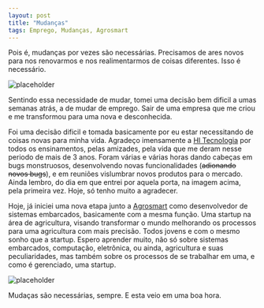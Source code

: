 ```yaml
---
layout: post
title: "Mudanças"
tags: Emprego, Mudanças, Agrosmart
---
```


Pois é, mudanças por vezes são necessárias. Precisamos de ares novos para nos renovarmos e nos realimentarmos de coisas diferentes. Isso é necessário.

![placeholder](https://raw.githubusercontent.com/djunho/djunho.github.io/master/Imagens/2016-10-12-Mudancas/PoratHiTecnologia.png "A porta onde tudo começou")

<!-- more -->

Sentindo essa necessidade de mudar, tomei uma decisão bem dificil a umas semanas atrás, a de mudar de emprego. Sair de uma empresa que me criou e me transformou para uma nova e desconhecida.

Foi uma decisão dificil e tomada basicamente por eu estar necessitando de coisas novas para minha vida. Agradeço imensamente a [HI Tecnologia](www.hitecnologia.com.br) por todos os ensinamentos, pelas amizades, pela vida que me deram nesse periodo de mais de 3 anos. Foram várias e várias horas dando cabeças em bugs monstruosos, desenvolvendo novas funcionalidades (<s>adionando novos bugs</s>), e em reuniões vislumbrar novos produtos para o mercado. Ainda lembro, do dia em que entrei por aquela porta, na imagem acima, pela primeira vez. Hoje, só tenho muito a agradecer.

Hoje, já iniciei uma nova etapa junto a [Agrosmart](www.agrosmart.com.br) como desenvolvedor de sistemas embarcados, basicamente com a mesma função. Uma startup na área de agricultura, visando transformar o mundo melhorando os processos para uma agricultura com mais precisão. Todos jovens e com o mesmo sonho que a startup. Espero aprender muito, não só sobre sistemas embarcados, computação, eletrônica, ou ainda, agricultura e suas peculiaridades, mas também sobre os processos de se trabalhar em uma, e como é gerenciado, uma startup.

![placeholder](https://raw.githubusercontent.com/djunho/djunho.github.io/master/Imagens/2016-10-12-Mudancas/FotoNoSiteAgrosmart.png "Minha foto no site de colaboradores da empresa")

Mudaças são necessárias, sempre. E esta veio em uma boa hora.
